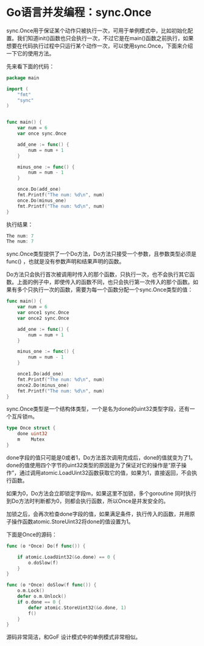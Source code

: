 # Go语言并发编程：sync.Once

sync.Once用于保证某个动作只被执行一次，可用于单例模式中，比如初始化配置。我们知道init()函数也只会执行一次，不过它是在main()函数之前执行，如果想要在代码执行过程中只运行某个动作一次，可以使用sync.Once，下面来介绍一下它的使用方法。


先来看下面的代码：

```go
package main

import (
	"fmt"
	"sync"
)


func main() {
	var num = 6
	var once sync.Once

	add_one := func() {
		num = num + 1
	}

	minus_one := func() {
		num = num - 1
	}	

	once.Do(add_one)
	fmt.Printf("The num: %d\n", num)
	once.Do(minus_one)
	fmt.Printf("The num: %d\n", num)
}
```

执行结果：

```go
The num: 7
The num: 7
```

sync.Once类型提供了一个Do方法，Do方法只接受一个参数，且参数类型必须是func() ，也就是没有参数声明和结果声明的函数。

Do方法只会执行首次被调用时传入的那个函数，只执行一次，也不会执行其它函数。上面的例子中，即使传入的函数不同，也只会执行第一次传入的那个函数。如果有多个只执行一次的函数，需要为每一个函数分配一个sync.Once类型的值：
```go
func main() {
	var num = 6
	var once1 sync.Once
	var once2 sync.Once

	add_one := func() {
		num = num + 1
	}

	minus_one := func() {
		num = num - 1
	}	

	once1.Do(add_one)
	fmt.Printf("The num: %d\n", num)
	once2.Do(minus_one)
	fmt.Printf("The num: %d\n", num)
}
```

sync.Once类型是一个结构体类型，一个是名为done的uint32类型字段，还有一个互斥锁m。

```go
type Once struct {
	done uint32
	m    Mutex
}
```

done字段的值只可能是0或者1，Do方法首次调用完成后，done的值就变为了1。done的值使用四个字节的uint32类型的原因是为了保证对它的操作是“原子操作”，通过调用atomic.LoadUint32函数获取它的值，如果为1，直接返回，不会执行函数。

如果为0，Do方法会立即锁定字段m，如果这里不加锁，多个goroutine 同时执行到Do方法时判断都为0，则都会执行函数，所以Once是并发安全的。

加锁之后，会再次检查done字段的值，如果满足条件，执行传入的函数，并用原子操作函数atomic.StoreUint32将done的值设置为1。

下面是Once的源码：

```go
func (o *Once) Do(f func()) {

	if atomic.LoadUint32(&o.done) == 0 {
		o.doSlow(f)
	}
}

func (o *Once) doSlow(f func()) {
	o.m.Lock()
	defer o.m.Unlock()
	if o.done == 0 {
		defer atomic.StoreUint32(&o.done, 1)
		f()
	}
}
```

源码非常简洁，和GoF 设计模式中的单例模式非常相似。
